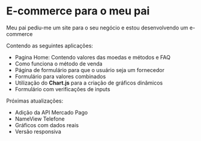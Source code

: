 <h1>E-commerce para o meu pai</h1>
<p>Meu pai pediu-me um site para o seu negócio e estou desenvolvendo um e-commerce</p>
<p>Contendo as seguintes aplicações:</p>

- Pagina Home: Contendo valores das moedas e métodos e FAQ
- Como funciona o método de venda
- Página de formulário para que o usuário seja um fornecedor
- Formulário para valores combinados
- Utilização do <strong>Chart.js</strong> para a criação de gráficos dinâmicos
- Formulário com verificações de inputs

<p>Próximas atualizações:</p>

- Adição da API Mercado Pago
- NameView Telefone
- Gráficos com dados reais
- Versão responsiva
